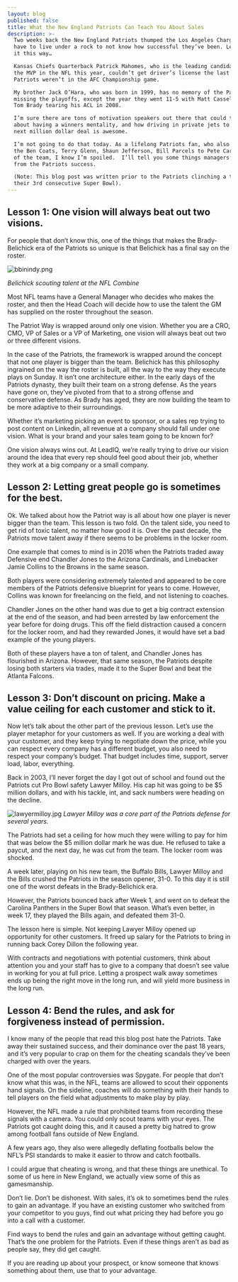 ```yaml
---
layout: blog
published: false
title: What the New England Patriots Can Teach You About Sales
description: >-
  Two weeks back the New England Patriots thumped the Los Angeles Chargers.  You
  have to live under a rock to not know how successful they’ve been. Let’s put
  it this way…

  Kansas Chiefs Quarterback Patrick Mahomes, who is the leading candidate to win
  the MVP in the NFL this year, couldn’t get driver’s license the last time the
  Patriots weren’t in the AFC Championship game.

  My brother Jack O’Hara, who was born in 1999, has no memory of the Patriots
  missing the playoffs, except the year they went 11-5 with Matt Cassel due to
  Tom Brady tearing his ACL in 2008.

  I’m sure there are tons of motivation speakers out there that could talk about
  about having a winners mentality, and how driving in private jets to their
  next million dollar deal is awesome.

  I’m not going to do that today. As a lifelong Patriots fan, who also remembers
  the Ben Coats, Terry Glenn, Shaun Jefferson, Bill Parcels to Pete Carroll era
  of the team, I know I’m spoiled.  I’ll tell you some things managers can learn
  from the Patriots success.

  (Note: This blog post was written prior to the Patriots clinching a trip to
  their 3rd consecutive Super Bowl).
---
```

## Lesson 1: One vision will always beat out two visions.

For people that don’t know this, one of the things that makes the Brady-Belichick era of the Patriots so unique is that Belichick has a final say on the roster. 

![bbinindy.png](img/bbinindy.png)

_Belichick scouting talent at the NFL Combine_

Most NFL teams have a General Manager who decides who makes the roster, and then the Head Coach will decide how to use the talent the GM has supplied on the roster throughout the season. 

The Patriot Way is wrapped around only one vision. Whether you are a CRO, CMO, VP of Sales or a VP of Marketing, one vision will always beat out two or three different visions. 

In the case of the Patriots, the framework is wrapped around the concept that not one player is bigger than the team. Belichick has this philosophy ingrained on the way the roster is built, all the way to the way they execute plays on Sunday. It isn’t one architecture either. In the early days of the Patriots dynasty, they built their team on a strong defense. As the years have gone on, they’ve pivoted from that to a strong offense and conservative defense. As Brady has aged,  they are now building the team to be more adaptive to their surroundings. 

Whether it’s marketing picking an event to sponsor, or a sales rep trying to post content on Linkedin, all revenue at a company should fall under one vision. What is your brand and your sales team going to be known for?

One vision always wins out. At LeadIQ, we’re really trying to drive our vision around the idea that every rep should feel good about their job, whether they work at a big company or a small company. 

## Lesson 2: Letting great people go is sometimes for the best.

Ok. We talked about how the Patriot way is all about how one player is never bigger than the team. This lesson is two fold. On the talent side, you need to get rid of toxic talent, no matter how good it is. Over the past decade, the Patriots move talent away if there seems to be problems in the locker room. 

One example that comes to mind is in 2016 when the Patriots traded away Defensive end Chandler Jones to the Arizona Cardinals, and Linebacker Jamie Collins to the Browns in the same season. 

Both players were considering extremely talented and appeared to be core members of the Patriots defensive blueprint for years to come. However, Collins was known for freelancing on the field, and not listening to coaches.

Chandler Jones on the other hand was due to get a big contract extension at the end of the season, and had been arrested by law enforcement the year before for doing drugs. This off the field distraction caused a concern for the locker room, and had they rewarded Jones, it would have set a bad example of the young players. 

Both of these players have a ton of talent, and Chandler Jones has flourished in Arizona. However, that same season, the Patriots despite losing both starters via trades, made it to the Super Bowl and beat the Atlanta Falcons. 

## Lesson 3: Don’t discount on pricing. Make a value ceiling for each customer and stick to it.

Now let’s talk about the other part of the previous lesson.  Let’s use the player metaphor for your customers as well. If you are working a deal with your customer, and they keep trying to negotiate down the price, while you can respect every company has a different budget, you also need to respect your company’s budget. That budget includes time, support, server load, labor, everything. 

Back in 2003, I’ll never forget the day I got out of school and found out the Patriots cut Pro Bowl safety Lawyer Milloy. His cap hit was going to be $5 million dollars, and with his tackle, int, and sack numbers were heading on the decline. 

![lawyermilloy.jpg](img/lawyermilloy.jpg)
_Lawyer Milloy was a core part of the Patriots defense for several years._

The Patriots had set a ceiling for how much they were willing to pay for him that was below the $5 million dollar mark he was due.  He refused to take a paycut, and the next day, he was cut from the team. The locker room was shocked. 

A week later, playing on his new team, the Buffalo Bills, Lawyer Milloy and the Bills crushed the Patriots in the season opener, 31-0. To this day it is still one of the worst defeats in the Brady-Belichick era.

However, the Patriots bounced back after Week 1, and went on to defeat the Carolina Panthers in the Super Bowl that season. What’s even better, in week 17, they played the Bills again, and defeated them 31-0.

The lesson here is simple. Not keeping Lawyer Milloy opened up opportunity for other customers. It freed up salary for the Patriots to bring in running back Corey Dillon the following year. 

With contracts and negotiations with potential customers, think about attention you and your staff has to give to a company that doesn’t see value in working for you at full price. Letting a prospect walk away sometimes ends up being the right move in the long run, and will yield more business in the long run. 

## Lesson 4: Bend the rules, and ask for forgiveness instead of permission.

I know many of the people that read this blog post hate the Patriots. Take away their sustained success, and their dominance over the past 18 years, and it’s very popular to crap on them for the cheating scandals they’ve been charged with over the years.

One of the most popular controversies was Spygate. For people that don’t know what this was, in the NFL, teams are allowed to scout their opponents hand signals. On the sideline, coaches will do something with their hands to tell players on the field what adjustments to make play by play. 

However, the NFL made a rule that prohibited teams from recording these signals with a camera. You could only scout teams with your eyes. The Patriots got caught doing this, and it caused a pretty big hatred to grow among football fans outside of New England. 

A few years ago, they also were allegedly deflating footballs below the NFL’s PSI standards to make it easier to throw and catch footballs. 

I could argue  that cheating is wrong, and that these things are unethical. To some of us here in New England, we actually view some of this as gamesmanship. 

Don’t lie. Don’t be dishonest. With sales, it’s ok to sometimes bend the rules to gain an advantage. If you have an existing customer who switched from your competitor to you guys, find out what pricing they had before you go into a call with a customer. 

Find ways to bend the rules and gain an advantage without getting caught. That’s the one problem for the Patriots. Even if these things aren’t as bad as people say, they did get caught. 

If you are reading up about your prospect, or know someone that knows something about them, use that to your advantage. 








